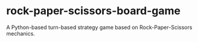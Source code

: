 # rock-paper-scissors-board-game
A Python-based turn-based strategy game based on Rock-Paper-Scissors mechanics.
